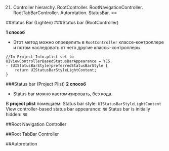21. Controller hierarchy. RootController. RootNavigationController. RootTabBarController. Autorotation. StatusBar.
==

##Status Bar (Lighten)
###Status bar (RootController)

**1 способ**
- Этот метод можно определить в `RootController` классе-контроллере и потом наследовать от него другие классы-контроллеры.
```objc
//In Project-Info.plist set to UIViewControllerBasedStatusBarAppearance = YES.
- (UIStatusBarStyle)preferredStatusBarStyle {
    return UIStatusBarStyleLightContent;
}
```
###Status bar (Project Plist)
**2 способ**
- Status bar можно кастомизировать, без кода.

В **project plist** помещаем:
Status bar style: `UIStatusBarStyleLightContent`
View controller-based status bar appearance: `NO`
Status bar is initially hidden: `NO`

##Root Navigation Controller


##Root TabBar Controller


##Autorotation










